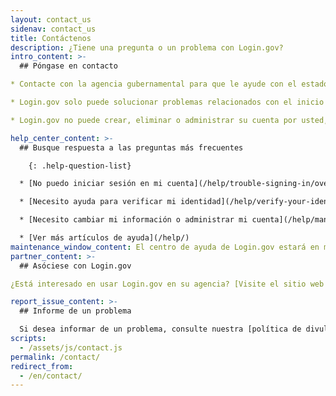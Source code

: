 ```yaml
---
layout: contact_us 
sidenav: contact_us 
title: Contáctenos 
description: ¿Tiene una pregunta o un problema con Login.gov? 
intro_content: >-
  ## Póngase en contacto

* Contacte con la agencia gubernamental para que le ayude con el estado de su solicitud, membresía, cumplimiento de requisitos, beneficios u otros asuntos relacionados con su cuenta en esa agencia. La información de contacto se encuentra en el sitio web de la agencia.

* Login.gov solo puede solucionar problemas relacionados con el inicio de sesión.

* Login.gov no puede crear, eliminar o administrar su cuenta por usted, ni iniciar sesión en esa cuenta.

help_center_content: >-
  ## Busque respuesta a las preguntas más frecuentes

    {: .help-question-list}

  * [No puedo iniciar sesión en mi cuenta](/help/trouble-signing-in/overview/)

  * [Necesito ayuda para verificar mi identidad](/help/verify-your-identity/overview/)

  * [Necesito cambiar mi información o administrar mi cuenta](/help/manage-your-account/overview/)

  * [Ver más artículos de ayuda](/help/) 
maintenance_window_content: El centro de ayuda de Login.gov estará en mantenimiento de <strong>%{start_time} a %{end_time}</strong>. Consulte los temas comunes siguientes para obtener ayuda. phone_available_content: Puede llamar a nuestro centro de ayuda en cualquier momento al (844)&nbsp;875-6446. unplanned_outage_content: Debido a un problema técnico, no podemos revisar las solicitudes de ayuda en línea.
partner_content: >-
  ## Asóciese con Login.gov

¿Está interesado en usar Login.gov en su agencia? [Visite el sitio web de nuestros asociados](/partners/) o [contacte con nosotros](/partners/business-inquiries/).

report_issue_content: >-
  ## Informe de un problema

  Si desea informar de un problema, consulte nuestra [política de divulgación de vulnerabilidades](https://handbook.tts.gsa.gov/general-information-and-resources/tech-policies/responding-to-public-disclosure-vulnerabilities/ "Vínculo de seguimiento") y contáctenos usando nuestro [formulario de divulgación de vulnerabilidades](https://docs.google.com/forms/d/e/1FAIpQLScuo4xCzBlpLnoq7-bDAVAxtJci03by7S-Q-Z_JUBDloK01QA/viewform "Vínculo de seguimiento"). 
scripts:
  - /assets/js/contact.js
permalink: /contact/
redirect_from:
  - /en/contact/
---
```


